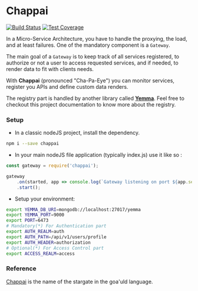 # Chappai

[![Build Status](https://travis-ci.org/Digipolitan/chappai.svg)](https://travis-ci.org/Digipolitan/chappai)
[![Test Coverage](https://codeclimate.com/github/Digipolitan/chappai/badges/coverage.svg)](https://codeclimate.com/github/Digipolitan/chappai/coverage)

In a Micro-Service Architecture, you have to handle the proxying, the load, and at least failures.
One of the mandatory component is a `Gateway`.

The main goal of a `Gateway` is to keep track of all services registered,
to authorize or not a user to access requested services, and if needed,
to render data to fit with clients needs.

With **Chappai** (pronounced "Cha-Pa-Eye") you can monitor services, register you APIs and define custom data renders.

The registry part is handled by another library called [**Yemma**](https://github.com/Digipolitan/yemma).
Feel free to checkout this project documentation to know more about the registry.

### Setup

- In a classic nodeJS project, install the dependency.

 ```bash
 npm i --save chappai
 ```

- In your main nodeJS file application (typically index.js) use it like so :

 ```javascript
 const gateway = require('chappai');

 gateway
     .on(started, app => console.log(`Gateway listening on port ${app.settings.port}`))
     .start();
 ```

- Setup your environment:

 ```bash
 export YEMMA_DB_URI=mongodb://localhost:27017/yemma
 export YEMMA_PORT=9000
 export PORT=6473
 # Mandatory(*) For Authentication part
 export AUTH_REALM=auth
 export AUTH_PATH=/api/v1/users/profile
 export AUTH_HEADER=authorization
 # Optional(*) For Access Control part
 export ACCESS_REALM=access
```


### Reference
[Chappai](https://en.wikipedia.org/wiki/Stargate_(device)) is the name of the stargate in the goa'uld language.

